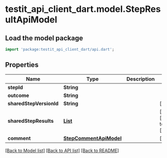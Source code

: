 # testit_api_client_dart.model.StepResultApiModel

## Load the model package
```dart
import 'package:testit_api_client_dart/api.dart';
```

## Properties
Name | Type | Description | Notes
------------ | ------------- | ------------- | -------------
**stepId** | **String** |  | 
**outcome** | **String** |  | 
**sharedStepVersionId** | **String** |  | [optional] 
**sharedStepResults** | [**List<SharedStepResultApiModel>**](SharedStepResultApiModel.md) |  | [optional] [default to const []]
**comment** | [**StepCommentApiModel**](StepCommentApiModel.md) |  | [optional] 

[[Back to Model list]](../README.md#documentation-for-models) [[Back to API list]](../README.md#documentation-for-api-endpoints) [[Back to README]](../README.md)


